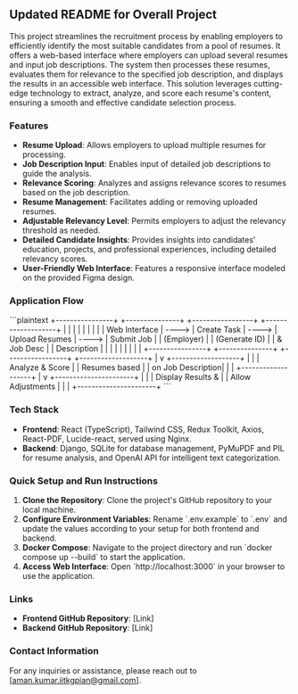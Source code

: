 ## Updated README for Overall Project

This project streamlines the recruitment process by enabling employers to efficiently identify the most suitable candidates from a pool of resumes. It offers a web-based interface where employers can upload several resumes and input job descriptions. The system then processes these resumes, evaluates them for relevance to the specified job description, and displays the results in an accessible web interface. This solution leverages cutting-edge technology to extract, analyze, and score each resume's content, ensuring a smooth and effective candidate selection process.

### Features

- **Resume Upload**: Allows employers to upload multiple resumes for processing.
- **Job Description Input**: Enables input of detailed job descriptions to guide the analysis.
- **Relevance Scoring**: Analyzes and assigns relevance scores to resumes based on the job description.
- **Resume Management**: Facilitates adding or removing uploaded resumes.
- **Adjustable Relevancy Level**: Permits employers to adjust the relevancy threshold as needed.
- **Detailed Candidate Insights**: Provides insights into candidates' education, projects, and professional experiences, including detailed relevancy scores.
- **User-Friendly Web Interface**: Features a responsive interface modeled on the provided Figma design.

### Application Flow

\`\`\`plaintext
+----------------+ +---------------+ +-----------------+ +-------------------+
| | | | | | | |
| Web Interface | ----> | Create Task | ----> | Upload Resumes | ----> | Submit Job |
| (Employer) | | (Generate ID) | | & Job Desc | | Description |
| | | | | | | |
+----------------+ +---------------+ +-----------------+ +-------------------+
|
v
+-------------------+
| |
| Analyze & Score |
| Resumes based |
| on Job Description|
| |
+-------------------+
|
v
+----------------------+
| |
| Display Results & |
| Allow Adjustments |
| |
+----------------------+
\`\`\`

### Tech Stack

- **Frontend**: React (TypeScript), Tailwind CSS, Redux Toolkit, Axios, React-PDF, Lucide-react, served using Nginx.
- **Backend**: Django, SQLite for database management, PyMuPDF and PIL for resume analysis, and OpenAI API for intelligent text categorization.

### Quick Setup and Run Instructions

1. **Clone the Repository**: Clone the project's GitHub repository to your local machine.
2. **Configure Environment Variables**: Rename \`.env.example\` to \`.env\` and update the values according to your setup for both frontend and backend.
3. **Docker Compose**: Navigate to the project directory and run \`docker compose up --build\` to start the application.
4. **Access Web Interface**: Open \`http://localhost:3000\` in your browser to use the application.

### Links

- **Frontend GitHub Repository**: [Link]
- **Backend GitHub Repository**: [Link]

### Contact Information

For any inquiries or assistance, please reach out to [aman.kumar.iitkgpian@gmail.com].
